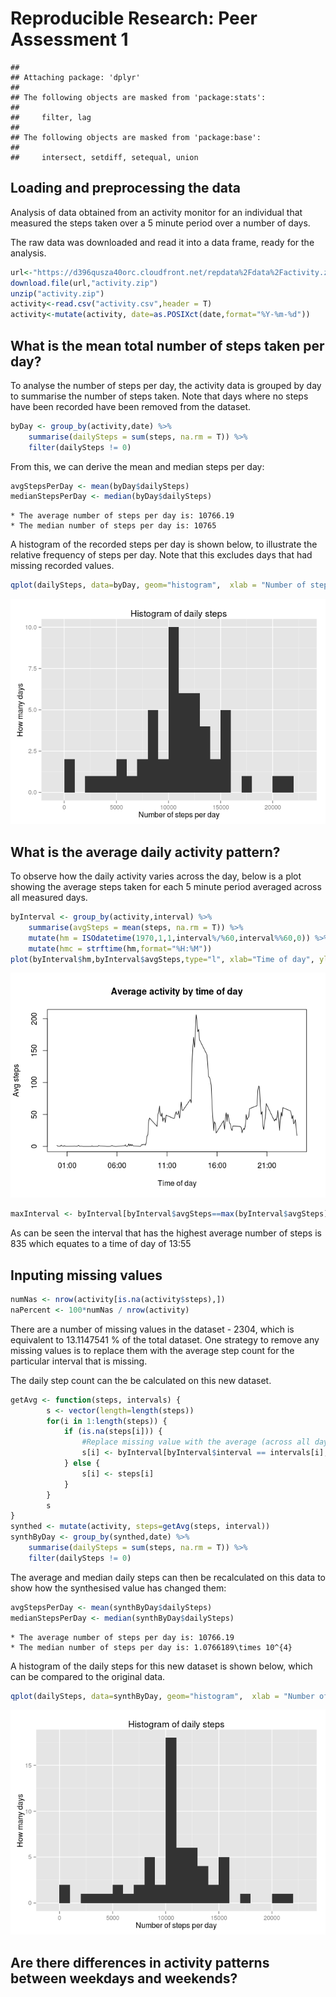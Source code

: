 # Reproducible Research: Peer Assessment 1

```
## 
## Attaching package: 'dplyr'
## 
## The following objects are masked from 'package:stats':
## 
##     filter, lag
## 
## The following objects are masked from 'package:base':
## 
##     intersect, setdiff, setequal, union
```

## Loading and preprocessing the data
Analysis of data obtained from an activity monitor for an individual that measured the steps taken over a 5 minute period over a number of days. 

The raw data was downloaded and read it into a data frame, ready for the analysis.


```r
url<-"https://d396qusza40orc.cloudfront.net/repdata%2Fdata%2Factivity.zip"
download.file(url,"activity.zip")
unzip("activity.zip")
activity<-read.csv("activity.csv",header = T)
activity<-mutate(activity, date=as.POSIXct(date,format="%Y-%m-%d"))
```

## What is the mean total number of steps taken per day?

To analyse the number of steps per day, the activity data is grouped by day to summarise the number of steps taken. Note that days where no steps have been recorded have been removed from the dataset.


```r
byDay <- group_by(activity,date) %>%
    summarise(dailySteps = sum(steps, na.rm = T)) %>%
    filter(dailySteps != 0)
```

From this, we can derive the mean and median steps per day:


```r
avgStepsPerDay <- mean(byDay$dailySteps)
medianStepsPerDay <- median(byDay$dailySteps)
```

    * The average number of steps per day is: 10766.19  
    * The median number of steps per day is: 10765
  
A histogram of the recorded steps per day is shown below, to illustrate the relative frequency of steps per day. Note that this excludes days that had missing recorded values.


```r
qplot(dailySteps, data=byDay, geom="histogram",  xlab = "Number of steps per day", ylab="How many days", main = "Histogram of daily steps", binwidth=1000)
```

![](PA1_template_files/figure-html/unnamed-chunk-5-1.png) 

## What is the average daily activity pattern?

To observe how the daily activity varies across the day, below is a plot showing the average steps taken for each 5 minute period averaged across all measured days.


```r
byInterval <- group_by(activity,interval) %>%
    summarise(avgSteps = mean(steps, na.rm = T)) %>%
    mutate(hm = ISOdatetime(1970,1,1,interval%/%60,interval%%60,0)) %>%
    mutate(hmc = strftime(hm,format="%H:%M"))
plot(byInterval$hm,byInterval$avgSteps,type="l", xlab="Time of day", ylab="Avg steps", main="Average activity by time of day")
```

![](PA1_template_files/figure-html/unnamed-chunk-6-1.png) 


```r
maxInterval <- byInterval[byInterval$avgSteps==max(byInterval$avgSteps),c("interval","hmc")]
```

As can be seen the interval that has the highest average number of steps is 835 which equates to a time of day of 13:55

## Inputing missing values


```r
numNas <- nrow(activity[is.na(activity$steps),])
naPercent <- 100*numNas / nrow(activity) 
```

There are a number of missing values in the dataset - 2304, which is equivalent to 13.1147541 % of the total dataset. One strategy to remove any missing values is to replace them with the average step count for the particular interval that is missing. 

The daily step count can the be calculated on this new dataset.


```r
getAvg <- function(steps, intervals) {
        s <- vector(length=length(steps))
        for(i in 1:length(steps)) {
            if (is.na(steps[i])) {
                #Replace missing value with the average (across all days) for that interval
                s[i] <- byInterval[byInterval$interval == intervals[i],]$avgSteps
            } else {
                s[i] <- steps[i]
            }
        }
        s
}
synthed <- mutate(activity, steps=getAvg(steps, interval))
synthByDay <- group_by(synthed,date) %>%
    summarise(dailySteps = sum(steps, na.rm = T)) %>%
    filter(dailySteps != 0)
```

The average and median daily steps can then be recalculated on this data to show how the  synthesised value has changed them:


```r
avgStepsPerDay <- mean(synthByDay$dailySteps)
medianStepsPerDay <- median(synthByDay$dailySteps)
```

    * The average number of steps per day is: 10766.19  
    * The median number of steps per day is: 1.0766189\times 10^{4}

A histogram of the daily steps for this new dataset is shown below, which can be compared to the original data.


```r
qplot(dailySteps, data=synthByDay, geom="histogram",  xlab = "Number of steps per day", ylab="How many days", main = "Histogram of daily steps", binwidth=1000)
```

![](PA1_template_files/figure-html/unnamed-chunk-11-1.png) 

## Are there differences in activity patterns between weekdays and weekends?
